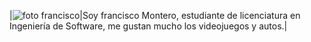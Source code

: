 
|![foto francisco](https://media.licdn.com/dms/image/D4E03AQFPiNEOS79s_A/profile-displayphoto-shrink_800_800/0/1695307804822?e=1701302400&v=beta&t=LWs1Ae09sVpJ9WTnOg4pNhtVX4MhLrnm6HtGBxivtks)|Soy francisco Montero, estudiante de licenciatura en Ingeniería de Software, me gustan mucho los videojuegos y autos.|
